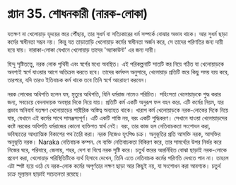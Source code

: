 # প্ল্যান 35. শোধনকারী (নারক-লোকা)

যতক্ষণ না খেলোয়াড় হৃদয়ের স্তরে পৌঁছায়, তার সুধর্ম বা সত্যিকারের ধর্ম সম্পর্কে বোঝার অভাব থাকে। আর সুধর্ম ছাড়া কর্মের স্বাধীনতা সম্ভব নয়। কিন্তু যত তাড়াতাড়ি খেলোয়াড় কর্মের স্বাধীনতা অর্জন করে, সে তাদের পরিণতির জন্য দায়ী হয়ে যায়। নারাকা-লোকা যেখানে খেলোয়াড় তাদের 'অ্যাকাউন্ট' এর জন্য দায়ী।

হিন্দু সৃষ্টিতত্ত্বে, নরক লোক পৃথিবী এবং স্বর্গের মধ্যে অবস্থিত। এই পরিকল্পনাটি সাতটি স্তর নিয়ে গঠিত যা খেলোয়াড়কে অবশ্যই স্বর্গে যাওয়ার আগে অতিক্রম করতে হবে। তাদের কর্মফল অনুসারে, খেলোয়াড় প্রতিটি স্তরে কিছু সময় ব্যয় করে, তারপরে, যদি তারও ইতিবাচক কর্ম থাকে তবে তিনি স্বর্গে আরোহণ করবেন।

নরক লোকের অধিপতি হলেন যম, মৃত্যুর অধিপতি, যিনি ধর্মরাজ নামেও পরিচিত। সহিংসতা খেলোয়াড়কে শুদ্ধ করার জন্য, সবচেয়ে বেদনাদায়ক অবস্থার দিকে নিয়ে যায়। প্রতিটি কর্ম একটি অনুরূপ ফল বহন করে. এটি কর্মের নিয়ম, যার প্রভাব অনিবার্য যতক্ষণ খেলোয়াড়ের শারীরিক অস্তিত্ব অব্যাহত থাকে। খারাপ কর্ম খেলোয়াড়কে নরক-লোকের দিকে নিয়ে যায়, যেখানে এই কর্মের সাথে সামঞ্জস্যপূর্ণ। এটি একটি শাস্তি নয়, বরং একটি শুদ্ধিকরণ। সেখানে যাওয়া খেলোয়াড়দের কষ্টে নরকের অধিপতি ধর্মরাজের কোনো ব্যক্তিগত স্বার্থ নেই। বরং, তার কাজ হল নেতিবাচকতা সংশোধন করা, ভবিষ্যতের আধ্যাত্মিক বিকাশের পথ তৈরি করা। নরক নিজেও হৃৎপিণ্ড চক্র। অনুভূতির প্রতি আসক্তি নরক, আসক্তির অনুভূতি নরক। Naraka নেতিবাচক কম্পন. যে ব্যক্তি নেতিবাচকতা বিকিরণ করে, তার সামর্থ্যের উপর নির্ভর করে নিজের ঘরে, পরিবারে, জেলায়, শহর, দেশ বা বিশ্বে নরক সৃষ্টি করে। চতুর্থ স্তরের অন্তর্নিহিত বোঝা ছাড়াই নরক-লোকে প্রবেশ করা, খেলোয়াড় পরিস্থিতিটিকে ব্যর্থ হিসাবে দেখেন, তিনি এতে নেতিবাচক কর্মের পরিণতি দেখতে পান না। তাহলে এটা স্পষ্ট হয়ে ওঠে যে নরক-লোক কর্মের অপূর্ণতার লক্ষণ ছাড়া আর কিছুই নয়, যা সংশোধন করা আবশ্যক। চতুর্থ চক্রে মূল্যায়ন ছাড়াই সচেতনতা রয়েছে।
